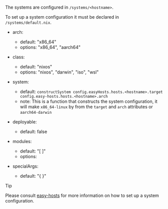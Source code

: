 The systems are configured in `/systems/<hostname>`.

To set up a system configuration it must be declared in `/systems/default.nix`.

- arch:

  - default: "x86_64"
  - options: "x86_64", "aarch64"

- class:

  - default: "nixos"
  - options: "nixos", "darwin", "iso", "wsl"

- system:

  - default: `constructSystem config.easyHosts.hosts.<hostname>.target config.easy-hosts.hosts.<hostname>.arch`
  - note: This is a function that constructs the system configuration, it will make `x86_64-linux` by from the `target` and `arch` attributes or `aarch64-darwin`

- deployable:

  - default: false

- modules:

  - default: "[ ]"
  - options:

- specialArgs:
  - default: "{ }"

> [!TIP]
> Please consult [easy-hosts](https://github.com/isabelroses/easy-hosts) for more information on how to set up a system configuration.
